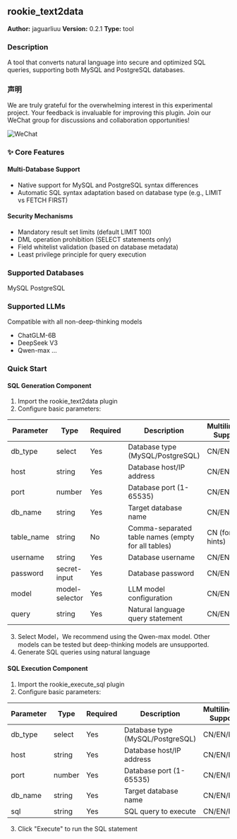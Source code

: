 ## rookie_text2data

**Author:** jaguarliuu
**Version:** 0.2.1
**Type:** tool

### Description
A tool that converts natural language into secure and optimized SQL queries, supporting both MySQL and PostgreSQL databases.


### 声明
We are truly grateful for the overwhelming interest in this experimental project. Your feedback is invaluable for improving this plugin. Join our WeChat group for discussions and collaboration opportunities!

![WeChat](./_assets/1.png)

### ✨ Core Features

#### ​Multi-Database Support
- Native support for MySQL and PostgreSQL syntax differences
- Automatic SQL syntax adaptation based on database type (e.g., LIMIT vs FETCH FIRST)
#### ​Security Mechanisms
- Mandatory result set limits (default LIMIT 100)
- DML operation prohibition (SELECT statements only)
- Field whitelist validation (based on database metadata)
- Least privilege principle for query execution

### Supported Databases
MySQL
PostgreSQL

### Supported LLMs
Compatible with ​all non-deep-thinking models
- ChatGLM-6B
- DeepSeek V3
- Qwen-max
...

### Quick Start
#### SQL Generation Component
1. Import the rookie_text2data plugin
2. Configure basic parameters:

| Parameter      | Type           | Required | Description                                       | Multilingual Support     |
|----------------|----------------|----------|---------------------------------------------------|--------------------------|
| db_type        | select         | Yes      | Database type (MySQL/PostgreSQL)                  | CN/EN/PT                |
| host           | string         | Yes      | Database host/IP address                          | CN/EN/PT                |
| port           | number         | Yes      | Database port (1-65535)                           | CN/EN/PT                |
| db_name        | string         | Yes      | Target database name                              | CN/EN/PT                |
| table_name     | string         | No       | Comma-separated table names (empty for all tables)| CN (format hints)       |
| username       | string         | Yes      | Database username                                 | CN/EN/PT                |
| password       | secret-input   | Yes      | Database password                                 | CN/EN/PT                |
| model          | model-selector | Yes      | LLM model configuration                           | CN/EN/PT                |
| query          | string         | Yes      | Natural language query statement                  | CN/EN/PT                |

3. Select Model，We recommend using the Qwen-max model. Other models can be tested but deep-thinking models are unsupported.
4. Generate SQL queries using natural language

#### SQL Execution Component
1. Import the rookie_execute_sql plugin
2. Configure basic parameters:

| Parameter     | Type     | Required | Description                              | Multilingual Support     |
|---------------|----------|----------|------------------------------------------|--------------------------|
| db_type       | select   | Yes      | Database type (MySQL/PostgreSQL)         | CN/EN/PT                |
| host          | string   | Yes      | Database host/IP address                 | CN/EN/PT                |
| port          | number   | Yes      | Database port (1-65535)                  | CN/EN/PT                |
| db_name       | string   | Yes      | Target database name                     | CN/EN/PT                |
| sql           | string   | Yes      | SQL query to execute                     | CN/EN/PT                |

3. Click "Execute" to run the SQL statement